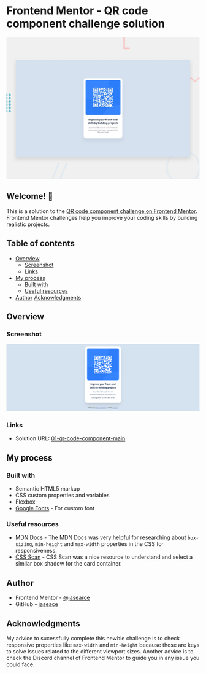 # Frontend Mentor - QR code component challenge solution

![Design preview for the QR code component coding challenge](./preview.jpg)

## Welcome! 👋

This is a solution to the [QR code component challenge on Frontend Mentor](https://www.frontendmentor.io/challenges/qr-code-component-iux_sIO_H). Frontend Mentor challenges help you improve your coding skills by building realistic projects. 

## Table of contents

- [Overview](#overview)
  - [Screenshot](#screenshot)
  - [Links](#links)
- [My process](#my-process)
  - [Built with](#build-with)
  - [Useful resources](#useful-resources)
- [Author](#author)
 [Acknowledgments](#acknowledgments)

 ## Overview

 ### Screenshot

 ![](./results/qr-code-component-Desktop.png)

### Links

- Solution URL: [01-qr-code-component-main]()


## My process

### Built with

- Semantic HTML5 markup
- CSS custom properties and variables
- Flexbox
- [Google Fonts](https://fonts.google.com/) - For custom font

### Useful resources

- [MDN Docs](https://developer.mozilla.org/en-US/) - The MDN Docs was very helpful for researching about ```box-sizing```, ```min-height``` and ```max-width``` properties in the CSS for responsiveness.
- [CSS Scan](https://getcssscan.com/css-box-shadow-examples) - CSS Scan was a nice resource to understand and select a similar box shadow for the card container.

## Author

- Frontend Mentor - [@jasearce](https://www.frontendmentor.io/profile/jasearce)
- GitHub - [jaseace](https://github.com/jasearce)

## Acknowledgments

My advice to sucessfully complete this newbie challenge is to check responsive properties like ```max-width``` and ```min-height``` because those are keys to solve issues related to the different viewport sizes. Another advice is to check the Discord channel of Frontend Mentor to guide you in any issue you could face.